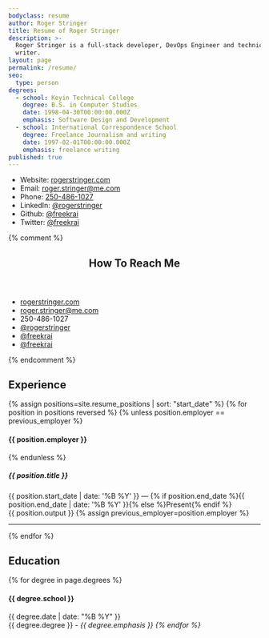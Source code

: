 ```yaml
---
bodyclass: resume
author: Roger Stringer
title: Resume of Roger Stringer
description: >-
  Roger Stringer is a full-stack developer, DevOps Engineer and technical
  writer.
layout: page
permalink: /resume/
seo:
  type: person
degrees:
  - school: Keyin Technical College
    degree: B.S. in Computer Studies
    date: 1998-04-30T00:00:00.000Z
    emphasis: Software Design and Development
  - school: International Correspondence School
    degree: Freelance Journalism and writing
    date: 1997-02-01T00:00:00.000Z
    emphasis: freelance writing
published: true
---
```


- Website: <a href="http://rogerstringer.com">rogerstringer.com</a>
- Email: <a href="mailto:roger.stringer@me.com">roger.stringer@me.com</a>
- Phone: <a href="tel:12504861027">250-486-1027</a>
- LinkedIn: <a href="http://ca.linkedin.com/in/rogerstringer">@rogerstringer</a>
- Github: <a href="http://github.com/freekrai">@freekrai</a>
- Twitter: <a href="http://twitter.com/freekrai">@freekrai</a>

{% comment %}
<aside id="popular">
<header class="loaded">
<h1>How To Reach Me</h1>
</header>
<ul>
<li><a href="http://rogerstringer.com"><i class="fa fa-home"></i> rogerstringer.com</a></li>
<li><a href="mailto:roger.stringer@me.com"><i class="fa fa-envelope"></i> roger.stringer@me.com</a></li>
<li><i class="fa fa-phone"></i> 250-486-1027</li>
<li><a href="http://ca.linkedin.com/in/rogerstringer"><i class="fa fa-linkedin-square"></i> @rogerstringer</a></li>
<li><a href="http://github.com/freekrai"><i class="fa fa-github"></i> @freekrai</a></li>
<li><a href="http://twitter.com/freekrai"><i class="fa fa-twitter"></i> @freekrai</a></li>
</ul>
</aside>
{% endcomment %}

## Experience

{% assign positions=site.resume_positions | sort: "start_date" %}
{% for position in positions reversed %}
   {% unless position.employer == previous_employer %}
#### {{ position.employer }}
   {% endunless %}
##### {{ position.title }}
<div class="resumedate">
   {{ position.start_date | date: '%B %Y' }} &mdash; {% if position.end_date %}{{ position.end_date | date: '%B %Y' }}{% else %}Present{% endif %}
</div>
{{ position.output }}
   {% assign previous_employer=position.employer %}
<hr class="daybreak">
{% endfor %}

## Education

{% for degree in page.degrees %}
#### {{ degree.school }}
<div class="resumedate">{{ degree.date | date: "%B %Y" }}</div>
{{ degree.degree }} - <em>{{ degree.emphasis }}
{% endfor %}
